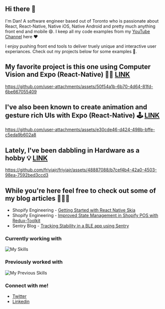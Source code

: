 ## Hi there 👋 

I'm Dan! A software engineer based out of Toronto who is passionate about React, React-Native, Native iOS, Native Android and pretty much anything front end and mobile 😄. I keep all my code examples from my [YouTube Channel](https://www.youtube.com/@DanRNLab) here ❤️

I enjoy pushing front end tools to deliver truely unique and interactive user experiances. Check out my projects below for some examples 🙂.

## My favorite project is this one using Computer Vision and Expo (React-Native) 👨‍🔬 [LINK](https://github.com/friyiajr/AiSwingPlaneTrackerStarter)

https://github.com/user-attachments/assets/50f54a1b-6b70-4d64-81fd-6be667055409

## I've also been known to create animation and gesture rich UIs with Expo (React-Native) 🕹️ [LINK](https://github.com/friyiajr/BrickBreakerSkia)

https://github.com/user-attachments/assets/e30cde46-d424-498b-bffe-c5eda9b602a8

## Lately, I've been dabbling in Hardware as a hobby 💡 [LINK](https://github.com/friyiajr/ArduinoBLESample/blob/main/sketch_sep15a.ino)

https://github.com/friyiajr/friyiajr/assets/48887088/b7cef4b4-42a0-4503-98ea-7592bed3ccd3

## While you're here feel free to check out some of my blog articles 👨🏻‍💻
* Shopify Engineering - [Getting Started with React Native Skia](https://shopify.engineering/getting-started-with-react-native-skia)
* Shopify Engineering - [Improved State Management in Shopify POS with Redux-Toolkit](https://shopify.engineering/react-redux-toolkit-migration)
* Sentry Blog - [Tracking Stability in a BLE app using Sentry](https://blog.sentry.io/tracking-stability-in-a-bluetooth-low-energy-based-react-native-app)

### Currently working with

![My Skills](https://skillicons.dev/icons?i=ts,js,react,redux,jest,graphql,github)

### Previously worked with

![My Previous Skills](https://skillicons.dev/icons?i=flutter,dart,swift,html,css,java,cpp)

### Connect with me!

* [Twitter](https://twitter.com/wa2goose)
* [Linkedin](https://www.linkedin.com/in/thefriyia/)







